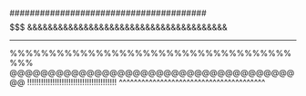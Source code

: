 #######################################
$$$$$$$$$$$$$$$$$$$$$$$$$$$$$$$$$$$$$$$
&&&&&&&&&&&&&&&&&&&&&&&&&&&&&&&&&&&&&&&
***************************************
%%%%%%%%%%%%%%%%%%%%%%%%%%%%%%%%%%%%%%%
@@@@@@@@@@@@@@@@@@@@@@@@@@@@@@@@@@@@@@@
!!!!!!!!!!!!!!!!!!!!!!!!!!!!!!!!!!!!!!!
^^^^^^^^^^^^^^^^^^^^^^^^^^^^^^^^^^^^^^^

